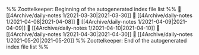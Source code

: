 %% Zoottelkeeper: Beginning of the autogenerated index file list  %%
📄 [[4Archive/daily-notes 1/2021-03-30|2021-03-30]]
📄 [[4Archive/daily-notes 1/2021-04-08|2021-04-08]]
📄 [[4Archive/daily-notes 1/2021-04-09|2021-04-09]]
📄 [[4Archive/daily-notes 1/2021-04-10|2021-04-10]]
📄 [[4Archive/daily-notes 1/2021-04-30|2021-04-30]]
📄 [[4Archive/daily-notes 1/2021-05-20|2021-05-20]]
%% Zoottelkeeper: End of the autogenerated index file list  %%
